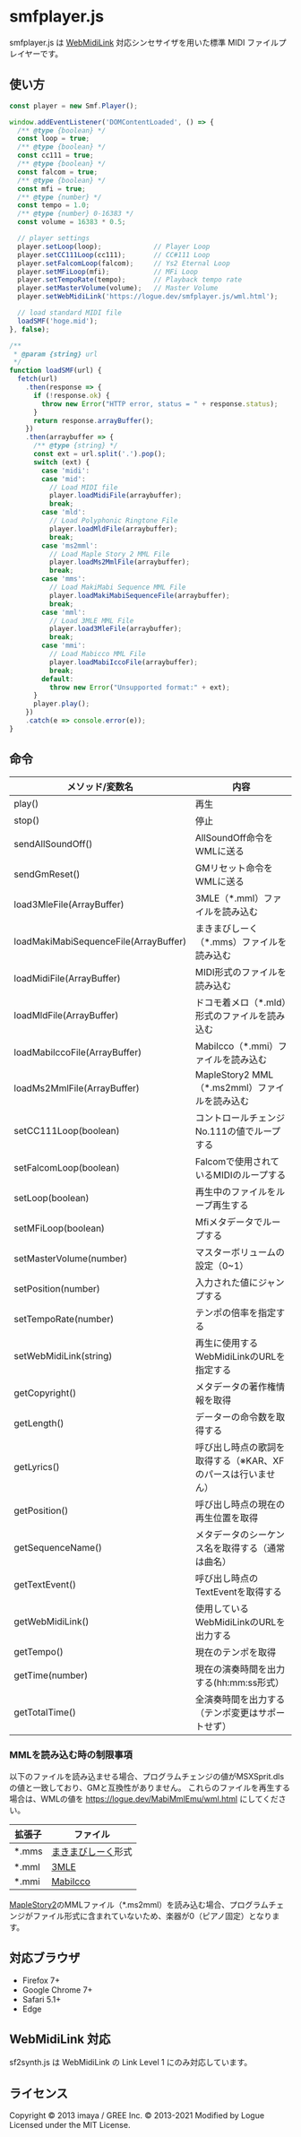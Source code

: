 # smfplayer.js

smfplayer.js は [WebMidiLink](http://www.g200kg.com/en/docs/webmidilink/) 対応シンセサイザを用いた標準 MIDI ファイルプレイヤーです。

## 使い方

```js
const player = new Smf.Player();

window.addEventListener('DOMContentLoaded', () => {
  /** @type {boolean} */
  const loop = true;
  /** @type {boolean} */
  const cc111 = true;
  /** @type {boolean} */
  const falcom = true;
  /** @type {boolean} */
  const mfi = true;
  /** @type {number} */
  const tempo = 1.0;
  /** @type {number} 0-16383 */
  const volume = 16383 * 0.5;

  // player settings
  player.setLoop(loop);             // Player Loop
  player.setCC111Loop(cc111);       // CC#111 Loop
  player.setFalcomLoop(falcom);     // Ys2 Eternal Loop
  player.setMFiLoop(mfi);           // MFi Loop
  player.setTempoRate(tempo);       // Playback tempo rate
  player.setMasterVolume(volume);   // Master Volume
  player.setWebMidiLink('https://logue.dev/smfplayer.js/wml.html');

  // load standard MIDI file
  loadSMF('hoge.mid');
}, false);

/**
 * @param {string} url
 */
function loadSMF(url) {
  fetch(url)
    .then(response => {
      if (!response.ok) {
        throw new Error("HTTP error, status = " + response.status);
      }
      return response.arrayBuffer();
    })
    .then(arraybuffer => {
      /** @type {string} */
      const ext = url.split('.').pop();
      switch (ext) {
        case 'midi':
        case 'mid':
          // Load MIDI file
          player.loadMidiFile(arraybuffer);
          break;
        case 'mld':
          // Load Polyphonic Ringtone File
          player.loadMldFile(arraybuffer);
          break;
        case 'ms2mml':
          // Load Maple Story 2 MML File
          player.loadMs2MmlFile(arraybuffer);
          break;
        case 'mms':
          // Load MakiMabi Sequence MML File
          player.loadMakiMabiSequenceFile(arraybuffer);
          break;
        case 'mml':
          // Load 3MLE MML File
          player.load3MleFile(arraybuffer);
          break;
        case 'mmi':
          // Load Mabicco MML File
          player.loadMabiIccoFile(arraybuffer);
          break;
        default:
          throw new Error("Unsupported format:" + ext);
      }
      player.play();
    })
    .catch(e => console.error(e));
}
```

## 命令

| メソッド/変数名                        | 内容
| ------------------------------------- | ---------------------------------
| play()                                | 再生
| stop()                                | 停止
| sendAllSoundOff()                     | AllSoundOff命令をWMLに送る
| sendGmReset()                         | GMリセット命令をWMLに送る
| load3MleFile(ArrayBuffer)             | 3MLE（*.mml）ファイルを読み込む
| loadMakiMabiSequenceFile(ArrayBuffer) | まきまびしーく（*.mms）ファイルを読み込む
| loadMidiFile(ArrayBuffer)             | MIDI形式のファイルを読み込む
| loadMldFile(ArrayBuffer)              | ドコモ着メロ（*.mld）形式のファイルを読み込む
| loadMabiIccoFile(ArrayBuffer)         | MabiIcco（*.mmi）ファイルを読み込む
| loadMs2MmlFile(ArrayBuffer)           | MapleStory2 MML（*.ms2mml）ファイルを読み込む
| setCC111Loop(boolean)                 | コントロールチェンジNo.111の値でループする
| setFalcomLoop(boolean)                | Falcomで使用されているMIDIのループする
| setLoop(boolean)                      | 再生中のファイルをループ再生する
| setMFiLoop(boolean)                   | Mfiメタデータでループする
| setMasterVolume(number)               | マスターボリュームの設定（0~1）
| setPosition(number)                   | 入力された値にジャンプする
| setTempoRate(number)                  | テンポの倍率を指定する
| setWebMidiLink(string)                | 再生に使用するWebMidiLinkのURLを指定する
| getCopyright()                        | メタデータの著作権情報を取得
| getLength()                           | データーの命令数を取得する
| getLyrics()                           | 呼び出し時点の歌詞を取得する（※KAR、XFのパースは行いません）
| getPosition()                         | 呼び出し時点の現在の再生位置を取得
| getSequenceName()                     | メタデータのシーケンス名を取得する（通常は曲名）
| getTextEvent()                        | 呼び出し時点のTextEventを取得する
| getWebMidiLink()                      | 使用しているWebMidiLinkのURLを出力する
| getTempo()                            | 現在のテンポを取得
| getTime(number)                       | 現在の演奏時間を出力する(hh:mm:ss形式）
| getTotalTime()                        | 全演奏時間を出力する（テンポ変更はサポートせず）

### MMLを読み込む時の制限事項

以下のファイルを読み込ませる場合、プログラムチェンジの値がMSXSprit.dlsの値と一致しており、GMと互換性がありません。
これらのファイルを再生する場合は、WMLの値を https://logue.dev/MabiMmlEmu/wml.html にしてください。

|拡張子     |ファイル
|-----------|-------------------
|*.mms      |[まきまびしーく](https://web.archive.org/web/20190331144512/http://www.geocities.jp/makimabi/)形式
|*.mml      |[3MLE](http://3ml.jp/)
|*.mmi      |[MabiIcco](https://github.com/fourthline/mmlTools)

[MapleStory2](https://maplestory2.nexon.co.jp/)のMMLファイル（*.ms2mml）を読み込む場合、プログラムチェンジがファイル形式に含まれていないため、楽器が0（ピアノ固定）となります。

## 対応ブラウザ

- Firefox 7+
- Google Chrome 7+
- Safari 5.1+
- Edge

## WebMidiLink 対応

sf2synth.js は WebMidiLink の Link Level 1 にのみ対応しています。

## ライセンス

Copyright &copy; 2013 imaya / GREE Inc.
&copy; 2013-2021 Modified by Logue
Licensed under the MIT License.